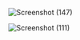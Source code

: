 ![Screenshot (147)](https://github.com/user-attachments/assets/5eb097a3-a41f-497e-a137-8c362f3c83e9)

![Screenshot (111)](https://github.com/user-attachments/assets/eb51a2fc-65bf-4d4c-8521-43076022a82e)



